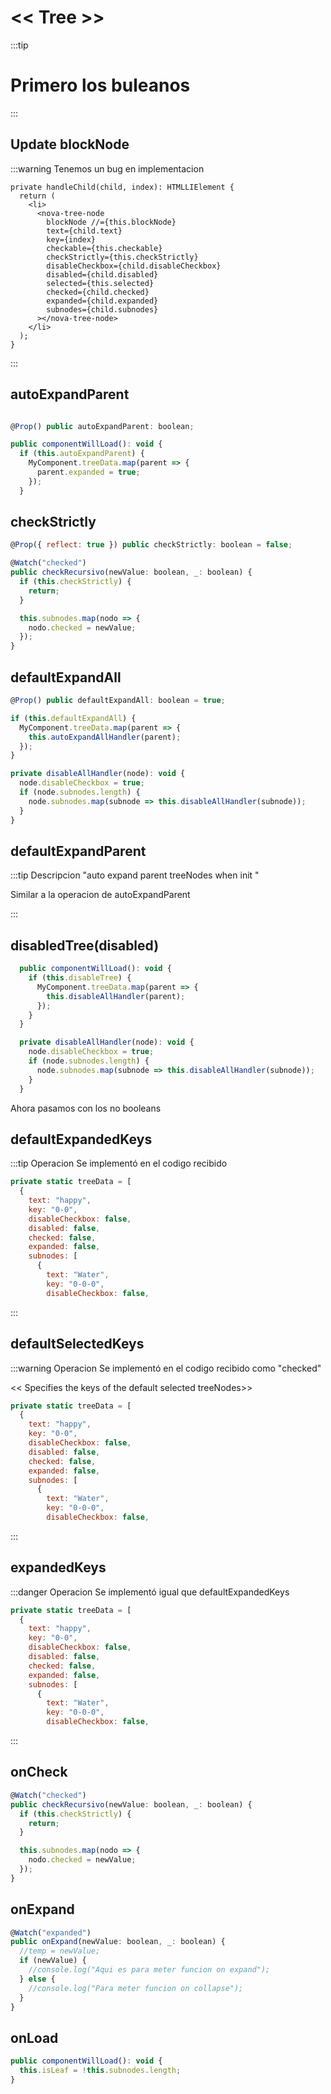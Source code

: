 # << Tree >>

:::tip <h1>Primero los buleanos</h1>
:::
<TreeNodeWrapper/>

## Update blockNode

:::warning Tenemos un bug en implementacion

```js{4}
private handleChild(child, index): HTMLLIElement {
  return (
    <li>
      <nova-tree-node
        blockNode //={this.blockNode}
        text={child.text}
        key={index}
        checkable={this.checkable}
        checkStrictly={this.checkStrictly}
        disableCheckbox={child.disableCheckbox}
        disabled={child.disabled}
        selected={this.selected}
        checked={child.checked}
        expanded={child.expanded}
        subnodes={child.subnodes}
      ></nova-tree-node>
    </li>
  );
}

```

:::

## autoExpandParent

```js

@Prop() public autoExpandParent: boolean;

public componentWillLoad(): void {
  if (this.autoExpandParent) {
    MyComponent.treeData.map(parent => {
      parent.expanded = true;
    });
  }

```

## checkStrictly

```js
@Prop({ reflect: true }) public checkStrictly: boolean = false;

@Watch("checked")
public checkRecursivo(newValue: boolean, _: boolean) {
  if (this.checkStrictly) {
    return;
  }

  this.subnodes.map(nodo => {
    nodo.checked = newValue;
  });
}

```

## defaultExpandAll

```js
@Prop() public defaultExpandAll: boolean = true;

if (this.defaultExpandAll) {
  MyComponent.treeData.map(parent => {
    this.autoExpandAllHandler(parent);
  });
}

private disableAllHandler(node): void {
  node.disableCheckbox = true;
  if (node.subnodes.length) {
    node.subnodes.map(subnode => this.disableAllHandler(subnode));
  }
}

```

## defaultExpandParent

:::tip Descripcion
"auto expand parent treeNodes when init "

Similar a la operacion de autoExpandParent

:::

## disabledTree(disabled)

```js
  public componentWillLoad(): void {
    if (this.disableTree) {
      MyComponent.treeData.map(parent => {
        this.disableAllHandler(parent);
      });
    }
  }

  private disableAllHandler(node): void {
    node.disableCheckbox = true;
    if (node.subnodes.length) {
      node.subnodes.map(subnode => this.disableAllHandler(subnode));
    }
  }
```

Ahora pasamos con los no booleans

## defaultExpandedKeys

:::tip Operacion
Se implementó en el codigo recibido

```js {8}
private static treeData = [
  {
    text: "happy",
    key: "0-0",
    disableCheckbox: false,
    disabled: false,
    checked: false,
    expanded: false,
    subnodes: [
      {
        text: "Water",
        key: "0-0-0",
        disableCheckbox: false,

```

:::

## defaultSelectedKeys

:::warning Operacion
Se implementó en el codigo recibido como "checked"

<< Specifies the keys of the default selected treeNodes>>

```js {7}
private static treeData = [
  {
    text: "happy",
    key: "0-0",
    disableCheckbox: false,
    disabled: false,
    checked: false,
    expanded: false,
    subnodes: [
      {
        text: "Water",
        key: "0-0-0",
        disableCheckbox: false,

```

:::

## expandedKeys

:::danger Operacion
Se implementó igual que defaultExpandedKeys

```js {8}
private static treeData = [
  {
    text: "happy",
    key: "0-0",
    disableCheckbox: false,
    disabled: false,
    checked: false,
    expanded: false,
    subnodes: [
      {
        text: "Water",
        key: "0-0-0",
        disableCheckbox: false,

```

:::

## onCheck

```js
@Watch("checked")
public checkRecursivo(newValue: boolean, _: boolean) {
  if (this.checkStrictly) {
    return;
  }

  this.subnodes.map(nodo => {
    nodo.checked = newValue;
  });
}
```

## onExpand

```js
@Watch("expanded")
public onExpand(newValue: boolean, _: boolean) {
  //temp = newValue;
  if (newValue) {
    //console.log("Aqui es para meter funcion on expand");
  } else {
    //console.log("Para meter funcion on collapse");
  }
}
```

## onLoad

```js
public componentWillLoad(): void {
  this.isLeaf = !this.subnodes.length;
}
```
